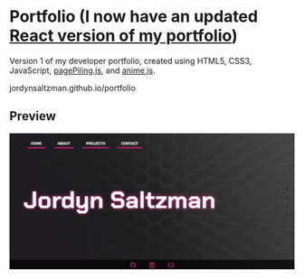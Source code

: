 # Portfolio (I now have an updated [React version of my portfolio](https://github.com/jordynsaltzman/react-portfolio))
Version 1 of my developer portfolio, created using HTML5, CSS3, JavaScript, [pagePiling.js](https://github.com/alvarotrigo/pagePiling.js), and [anime.js](https://github.com/juliangarnier/anime).

jordynsaltzman.github.io/portfolio

## Preview 
![screenshot](assets/images/portfolio_screenshot.JPG)
